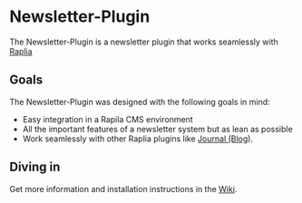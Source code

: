 # Newsletter-Plugin

The Newsletter-Plugin is a newsletter plugin that works seamlessly with [Raplia](https://github.com/rapila/cms-base)

## Goals

The Newsletter-Plugin was designed with the following goals in mind:

* Easy integration in a Rapila CMS environment
* All the important features of a newsletter system but as lean as possible
* Work seamlessly with other Raplia plugins like [Journal (Blog)](https://github.com/rapila/plugin-journal/wiki/).

## Diving in

Get more information and installation instructions in the [Wiki](https://github.com/rapila/plugin-newsletter/wiki/).